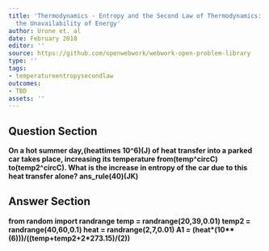 ```yaml
---
title: 'Thermodynamics - Entropy and the Second Law of Thermodynamics: Disorder and
  the Unavailability of Energy'
author: Urone et. al
date: February 2018
editor: ''
source: https://github.com/openwebwork/webwork-open-problem-library
type: ''
tags:
- temperatureentropysecondlaw
outcomes:
- TBD
assets: ''
---
```


## Question Section 

<b>
On a hot summer day,(heattimes 10^6)(J) of heat transfer into a parked car takes place, increasing its temperature from(temp^circC) to(temp2^circC). What is the increase in entropy of the car due to this heat transfer alone?
ans_rule(40)(JK)


## Answer Section

from random import randrange
temp = randrange(20,39,0.01)
temp2 = randrange(40,60,0.1)
heat = randrange(2,7,0.01)
A1 = (heat*(10**(6)))/((temp+temp2+2*273.15)/(2))